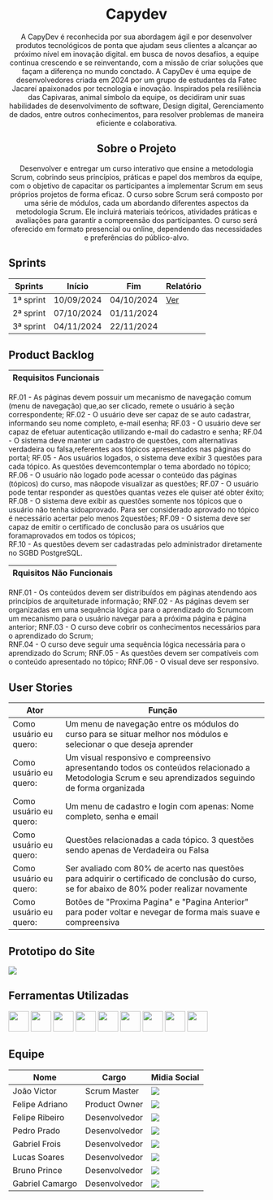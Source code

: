 <h1 align="center">Capydev</h1>

<p align="center">A CapyDev é reconhecida por sua abordagem ágil e por desenvolver produtos tecnológicos de ponta que ajudam seus clientes a alcançar ao próximo nível em inovação digital. em busca de novos desafios, a equipe continua crescendo e se reinventando, com a missão de criar soluções que façam a diferença no mundo conctado.
A CapyDev é uma equipe de desenvolvedores criada em 2024 por um grupo de estudantes da Fatec Jacareí apaixonados por tecnologia e inovação. Inspirados pela resiliência das Capivaras, animal símbolo da equipe, os decidiram unir suas habilidades de desenvolvimento de software, Design digital, Gerenciamento de dados, entre outros conhecimentos, para resolver problemas de maneira eficiente e colaborativa.</p>

<h2 align="center">Sobre o Projeto</h2>

<p align="center"> Desenvolver e entregar um curso interativo que ensine a metodologia Scrum, cobrindo seus princípios, práticas e papel dos membros da equipe, com o objetivo de capacitar os participantes a implementar Scrum em seus próprios projetos de forma eficaz.
O curso sobre Scrum será composto por uma série de módulos, cada um abordando diferentes aspectos da metodologia Scrum. Ele incluirá materiais teóricos, atividades práticas e avaliações para garantir a compreensão dos participantes. O curso será oferecido em formato presencial ou online, dependendo das necessidades e preferências do público-alvo.</p>

<h2>Sprints</h2>

| Sprints | Início | Fim | Relatório |
| ------- | ------ | --- | --------- |
| 1ª sprint | 10/09/2024 | 04/10/2024 | <a href="https://github.com/Capydev-jac/Capydev/tree/sprint-1">Ver</a>
| 2ª sprint | 07/10/2024 | 01/11/2024 |
| 3ª sprint | 04/11/2024 | 22/11/2024 |

<h2>Product Backlog</h2>

|**Requisitos Funcionais**|
| ----------------------- |
RF.01 - As páginas devem possuir um mecanismo de navegação comum (menu de navegação) que,ao ser clicado, remete o usuário à seção correspondente; 
RF.02 - O usuário deve ser capaz de se auto cadastrar, informando seu nome completo, e-mail esenha; 
RF.03 - O usuário deve ser capaz de efetuar autenticação utilizando e-mail do cadastro e senha; 
RF.04 - O sistema deve manter um cadastro de questões, com alternativas verdadeira ou falsa,referentes aos tópicos apresentados nas páginas do portal;
RF.05 - Aos usuários logados, o sistema deve exibir 3 questões para cada tópico. As questões devemcontemplar o tema abordado no tópico;
RF.06 - O usuário não logado pode acessar o conteúdo das páginas (tópicos) do curso, mas nãopode visualizar as questões;
RF.07 - O usuário pode tentar responder as questões quantas vezes ele quiser até obter êxito;
RF.08 - O sistema deve exibir as questões somente nos tópicos que o usuário não tenha sidoaprovado. Para ser considerado aprovado no tópico é necessário acertar pelo menos 2questões; 
RF.09 - O sistema deve ser capaz de emitir o certificado de conclusão para os usuários que foramaprovados em todos os tópicos;  
RF.10 - As questões devem ser cadastradas pelo administrador diretamente no SGBD PostgreSQL.   

|**Rquisitos Não Funcionais**|
| -------------------------- |
RNF.01 - Os conteúdos devem ser distribuídos em páginas atendendo aos princípios de arquiteturade informação; 
RNF.02 - As páginas devem ser organizadas em uma sequência lógica para o aprendizado do Scrumcom um mecanismo para o usuário navegar para a próxima página e página anterior;
RNF.03 - O curso deve cobrir os conhecimentos necessários para o aprendizado do Scrum;  
RNF.04 - O curso deve seguir uma sequência lógica necessária para o aprendizado do Scrum; 
RNF.05 - As questões devem ser compatíveis com o conteúdo apresentado no tópico;
RNF.06 - O visual deve ser responsivo.

<h2>User Stories</h2>

| Ator | Função |
| ---- | ------ |
| Como usuário eu quero: | Um menu de navegação entre os módulos do curso para se situar melhor nos módulos e selecionar o que deseja aprender |
| Como usuário eu quero: | Um visual responsivo e compreensivo apresentando todos os conteúdos relacionado a Metodologia Scrum e seu aprendizados seguindo de forma organizada |
| Como usuário eu quero: | Um menu de cadastro e login com apenas: Nome completo, senha e email |
| Como usuário eu quero: | Questões relacionadas a cada tópico. 3 questões sendo apenas de Verdadeira ou Falsa |
| Como usuário eu quero: | Ser avaliado com 80% de acerto nas questões para adquirir o certificado de conclusão do curso, se for abaixo de 80% poder realizar novamente |
| Como usuário eu quero: | Botões de "Proxima Pagina" e "Pagina Anterior" para poder voltar e nevegar de forma mais suave e compreensiva |

<h2>Prototipo do Site</h2>
<img src="https://github.com/Felipe-ACG/Capydev/blob/main/images/wireframe.PNG">

<h2>Ferramentas Utilizadas</h2>
<div>
  <img src="https://cdn.jsdelivr.net/gh/devicons/devicon@latest/icons/github/github-original-wordmark.svg", width="40", heigth="40"/>
  <img src="https://cdn.jsdelivr.net/gh/devicons/devicon@latest/icons/figma/figma-original.svg", width="40", heigth="40"/>
  <img src="https://cdn.jsdelivr.net/gh/devicons/devicon@latest/icons/trello/trello-plain.svg", width="40", heigth="40"/>
  <img src="https://cdn.jsdelivr.net/gh/devicons/devicon@latest/icons/vscode/vscode-original.svg", width="40", heigth="40"/>
  <img src="https://github.com/Felipe-ACG/Capydev/blob/main/images/dbdesignerlogo.png", width="40", heigth="40">
  <img src="https://cdn.jsdelivr.net/gh/devicons/devicon@latest/icons/html5/html5-plain-wordmark.svg", width="40", heigth="40"/>
  <img src="https://cdn.jsdelivr.net/gh/devicons/devicon@latest/icons/css3/css3-plain-wordmark.svg", width="40", heigth="40"/>
  <img src="https://cdn.jsdelivr.net/gh/devicons/devicon@latest/icons/javascript/javascript-original.svg", width="40", heigth="40"/>
  <img src="https://cdn.jsdelivr.net/gh/devicons/devicon@latest/icons/postgresql/postgresql-plain-wordmark.svg", width="40", heigth="40"/>
</div>

<h2>Equipe</h2>

| Nome | Cargo | Midia Social |
| ---- | ----- | ------------ |
| João Victor | Scrum Master | <a href="https://github.com/joaoestreano"><img src="https://skillicons.dev/icons?i=github"></a> |
| Felipe Adriano | Product Owner | <a href="https://github.com/Felipe-ACG"><img src="https://skillicons.dev/icons?i=github"></a> |
| Felipe Ribeiro | Desenvolvedor | <a href="https://github.com/feliperib286"><img src="https://skillicons.dev/icons?i=github"></a> |
| Pedro Prado | Desenvolvedor | <a href="https://github.com/PradoPedro1917"><img src="https://skillicons.dev/icons?i=github"></a> |
| Gabriel Frois | Desenvolvedor | <a href="https://github.com/GabrielFrois"><img src="https://skillicons.dev/icons?i=github"></a> |
| Lucas Soares | Desenvolvedor | <a href="https://github.com/lucasgss0000"><img src="https://skillicons.dev/icons?i=github"></a> |
| Bruno Prince | Desenvolvedor | <a href="https://github.com/BrunoPrince1"><img src="https://skillicons.dev/icons?i=github"></a> |
| Gabriel Camargo | Desenvolvedor | <a href="https://github.com/gabecamargo"><img src="https://skillicons.dev/icons?i=github"></a> |
